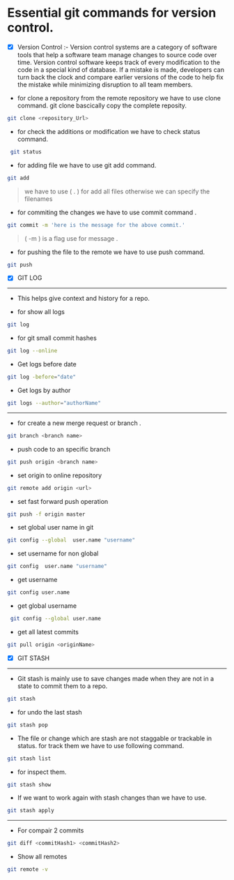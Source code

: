# Essential git commands for version control. 

- [x] Version Control :- Version control systems are a category of software tools that help a software team manage changes to source code over time. Version control software keeps track of every modification to the code in a special kind of database. If a mistake is made, developers can turn back the clock and compare earlier versions of the code to help fix the mistake while minimizing disruption to all team members.

 - for clone a repository from the remote repository we have to use clone command. git clone bascically copy the complete reposity.

```bash
git clone <repository_Url>
 ```

 - for check the additions or modification we have to check status command.
 ```bash
  git status 
```
- for adding file we have to use git add command.
```bash
git add
```
> we have to use ( . ) for add all files otherwise we can specify the filenames

- for commiting the changes we have to use commit command .
```bash
git commit -m 'here is the message for the above commit.'
```
> ( -m ) is a flag use for message .

- for pushing the file to the remote we have to use push command.
```bash
git push
```
- [x] GIT LOG
---
- This helps give context and history for a repo.

- for show all logs
```bash
git log 
```
- for git small commit hashes
```bash
git log --online
```

- Get logs before date
```bash
git log -before="date"
```

- Get logs by author
```bash
git logs --author="authorName"
```

---
- for create a new merge request or branch .

```bash
git branch <branch name>
```

- push code to an specific branch
```bash
git push origin <branch name>
```

- set origin to online repository
```bash
git remote add origin <url>
```

- set fast forward push operation
```bash
git push -f origin master
```
- set global user name in git
```bash
git config --global  user.name "username"
```
- set username for non global
```bash
git config  user.name "username"
```
- get username
```bash
git config user.name
```
- get global username
```bash
 git config --global user.name

```

- get all latest commits 
```bash
git pull origin <originName>
```

- [x] GIT STASH
---

- Git stash is mainly use to save changes made when they are not in a state to commit them to a repo.

```bash
git stash
```
- for undo the last stash 
```bash
git stash pop
```
- The file or change which are stash are not staggable or trackable in status. for track them we have to use following command.
```bash
git stash list
```

- for inspect them.
```bash
git stash show
```

- If we want to work again with stash changes than we have to use.
```bash
git stash apply
```
---

- For compair 2 commits 
```bash
git diff <commitHash1> <commitHash2>
```

- Show all remotes
```bash
git remote -v
```

